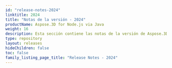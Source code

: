```yaml
---
id: "release-notes-2024"
linktitle: 2024
title: "Notas de la versión - 2024"
productName: Aspose.3D for Node.js via Java
weight: 16
description: Esta sección contiene las notas de la versión de Aspose.3D para Node.js vía Java para el año 2024. En estas notas de la versión, estamos publicando la lista de problemas que se han corregido en la versión actual, así como cualquier cambio en la API pública y en el comportamiento.
type: repository
layout: releases
hideChildren: false
toc: false
family_listing_page_title: "Release Notes - 2024"
---
```


